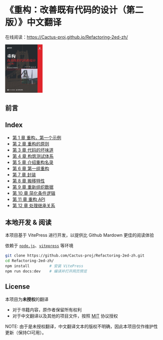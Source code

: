 # 《重构：改善既有代码的设计（第二版）》中文翻译

在线阅读：https://Cactus-proj.github.io/Refactoring-2ed-zh/

<img src="./docs/cover.jpg" width=24% />

## 前言

## Index

- [第 1 章 重构，第一个示例](./docs/ch1.md)
- [第 2 章 重构的原则](./docs/ch2.md)
- [第 3 章 代码的坏味道](./docs/ch3.md)
- [第 4 章 构筑测试体系](./docs/ch4.md)
- [第 5 章 介绍重构名录](./docs/ch5.md)
- [第 6 章 第一组重构](./docs/ch6.md)
- [第 7 章 封装](./docs/ch7.md)
- [第 8 章 搬移特性](./docs/ch8.md)
- [第 9 章 重新组织数据](./docs/ch9.md)
- [第 10 章 简化条件逻辑](./docs/ch10.md)
- [第 11 章 重构 API](./docs/ch11.md)
- [第 12 章 处理继承关系](./docs/ch12.md)


## 本地开发 & 阅读

本项目基于 VitePress 进行开发，以提供比 Github Mardown 更佳的阅读体验

依赖于 [`node.js`][nodejs]、[`vitepress`][vitepress] 等环境

[nodejs]: https://nodejs.org/zh-cn/
[vitepress]: https://vitepress.dev/zh/

```sh
git clone https://github.com/Cactus-proj/Refactoring-2ed-zh.git
cd Refactoring-2ed-zh/
npm install         # 安装 VitePress
npm run docs:dev    # 编译并打开网页预览
```


## License

本项目为**未授权**的翻译
- 对于书籍内容，原作者保留所有权利
- 对于中文翻译以及其他的项目文件，按照 [MIT](./LICENSE) 协议授权

NOTE: 由于是未授权翻译，中文翻译文本的版权不明确，因此本项目仅作维护性更新（保持CI可用）。
